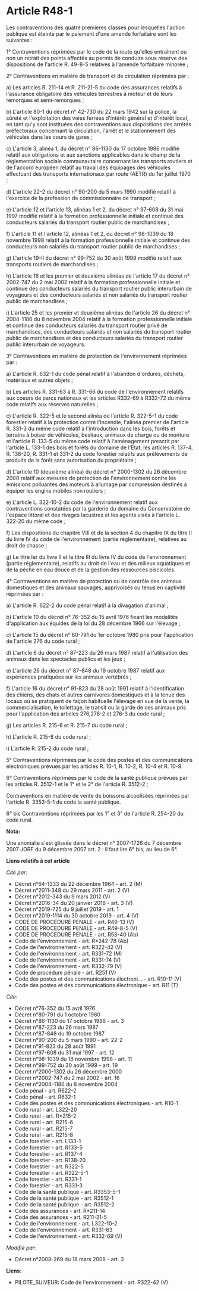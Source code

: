 # Article R48-1

Les contraventions des quatre premières classes pour lesquelles l'action publique est éteinte par le paiement d'une amende
forfaitaire sont les suivantes : 

1° Contraventions réprimées par le code de la route qu'elles entraînent ou non un retrait des points affectés au permis de
conduire sous réserve des dispositions de l'article R. 49-8-5 relatives à l'amende forfaitaire minorée ; 

2° Contraventions en matière de transport et de circulation réprimées par : 

a) Les articles R. 211-14 et R. 211-21-5 du code des assurances relatifs à l'assurance obligatoire des véhicules terrestres à
moteur et de leurs remorques et semi-remorques ; 

b) L'article 80-1 du décret n° 42-730 du 22 mars 1942 sur la police, la sûreté et l'exploitation des voies ferrées d'intérêt
général et d'intérêt local, en tant qu'y sont instituées des contraventions aux dispositions des arrêtés préfectoraux
concernant la circulation, l'arrêt et le stationnement des véhicules dans les cours de gares ; 

c) L'article 3, alinéa 1, du décret n° 86-1130 du 17 octobre 1986 modifié relatif aux obligations et aux sanctions
applicables dans le champ de la réglementation sociale communautaire concernant les transports routiers et de l'accord
européen relatif au travail des équipages des véhicules effectuant des transports internationaux par route (AETR) du 1er
juillet 1970 ; 

d) L'article 22-2 du décret n° 90-200 du 5 mars 1990 modifié relatif à l'exercice de la profession de commissionnaire de
transport ; 

e) L'article 12 et l'article 13, alinéas 1 et 2, du décret n° 97-608 du 31 mai 1997 modifié relatif à la formation
professionnelle initiale et continue des conducteurs salariés du transport routier public de marchandises ; 

f) L'article 11 et l'article 12, alinéas 1 et 2, du décret n° 98-1039 du 18 novembre 1998 relatif à la formation
professionnelle initiale et continue des conducteurs non salariés du transport routier public de marchandises ; 

g) L'article 19-II du décret n° 99-752 du 30 août 1999 modifié relatif aux transports routiers de marchandises ; 

h) L'article 16 et les premier et deuxième alinéas de l'article 17 du décret n° 2002-747 du 2 mai 2002 relatif à la formation
professionnelle initiale et continue des conducteurs salariés du transport routier public interurbain de voyageurs et des
conducteurs salariés et non salariés du transport routier public de marchandises ; 

i) L'article 25 et les premier et deuxième alinéas de l'article 26 du décret n° 2004-1186 du 8 novembre 2004 relatif à la
formation professionnelle initiale et continue des conducteurs salariés du transport routier privé de marchandises, des
conducteurs salariés et non salariés du transport routier public de marchandises et des conducteurs salariés du transport
routier public interurbain de voyageurs. 

3° Contraventions en matière de protection de l'environnement réprimées par : 

a) L'article R. 632-1 du code pénal relatif à l'abandon d'ordures, déchets, matériaux et autres objets ; 

b) Les articles R. 331-63 à R. 331-66 du code de l'environnement relatifs aux coeurs de parcs nationaux et les articles
R332-69 à R332-72 du même code relatifs aux réserves naturelles ; 

c) L'article R. 322-5 et le second alinéa de l'article R. 322-5-1 du code forestier relatif à la protection contre
l'incendie, l'alinéa premier de l'article R. 331-3 du même code relatif à l'introduction dans les bois, forêts et terrains à
boiser de véhicules, bestiaux, animaux de charge ou de monture et l'article R. 133-5 du même code relatif à l'aménagement
prescrit par l'article L. 133-1 des bois et forêts du domaine de l'Etat, les articles R. 137-4, R. 138-20, R. 331-1 et 331-2
du code forestier relatifs aux prélèvements de produits de la forêt sans autorisation du propriétaire ; 

d) L'article 10 (deuxième alinéa) du décret n° 2000-1302 du 26 décembre 2000 relatif aux mesures de protection de
l'environnement contre les émissions polluantes des moteurs à allumage par compression destinés à équiper les engins mobiles
non routiers ; 

e) L'article L. 322-10-2 du code de l'environnement relatif aux contraventions constatées par la garderie du domaine du
Conservatoire de l'espace littoral et des rivages lacustres et les agents visés à l'article L. 322-20 du même code ; 

f) Les dispositions du chapitre VIII et de la section 4 du chapitre IX du titre II du livre IV du code de l'environnement
(partie réglementaire), relatives au droit de chasse ; 

g) Le titre Ier du livre II et le titre III du livre IV du code de l'environnement (partie réglementaire), relatifs au droit
de l'eau et des milieux aquatiques et de la pêche en eau douce et de la gestion des ressources piscicoles. 

4° Contraventions en matière de protection ou de contrôle des animaux domestiques et des animaux sauvages, apprivoisés ou
tenus en captivité réprimées par : 

a) L'article R. 622-2 du code pénal relatif à la divagation d'animal ; 

b) L'article 10 du décret n° 76-352 du 15 avril 1976 fixant les modalités d'application aux équidés de la loi du 28 décembre
1966 sur l'élevage ; 

c) L'article 15 du décret n° 80-791 du 1er octobre 1980 pris pour l'application de l'article 276 du code rural ; 

d) L'article 6 du décret n° 87-223 du 26 mars 1987 relatif à l'utilisation des animaux dans les spectacles publics et les
jeux ; 

e) L'article 26 du décret n° 87-848 du 19 octobre 1987 relatif aux expériences pratiquées sur les animaux vertébrés ; 

f) L'article 16 du décret n° 91-823 du 28 août 1991 relatif à l'identification des chiens, des chats et autres carnivores
domestiques et à la tenue des locaux où se pratiquent de façon habituelle l'élevage en vue de la vente, la commercialisation,
le toilettage, le transit ou la garde de ces animaux pris pour l'application des articles 276,276-2 et 276-3 du code rural ; 

g) Les articles R. 215-6 et R. 215-7 du code rural ; 

h) L'article R. 215-8 du code rural ; 

i) L'article R. 215-2 du code rural ; 

5° Contraventions réprimées par le code des postes et des communications électroniques prévues par les articles R. 10-1, R.
10-2, R. 10-4 et R. 10-9. 

6° Contraventions réprimées par le code de la santé publique prévues par les articles R. 3512-1 et le 1° et le 2° de
l'article R. 3512-2 ; 

Contraventions en matière de vente de boissons alcoolisées réprimées par l'article R. 3353-5-1 du code la santé publique.

6° bis Contraventions réprimées par les 1° et 3° de l'article R. 254-20 du code rural.

**Nota:**

Une anomalie s'est glissée dans le décret n° 2007-1726 du 7 décembre 2007 JORF du 9 décembre 2007 art. 2 : il faut lire 6°
bis, au lieu de 6°.

**Liens relatifs à cet article**

_Cité par_:

  - Décret n°64-1333 du 22 décembre 1964 - art. 2 (M)
  - Décret n°2011-348 du 29 mars 2011 - art. 2 (V)
  - Décret n°2012-343 du 9 mars 2012 (V)
  - Décret n°2016-34 du 20 janvier 2016 - art. 3 (V)
  - Décret n°2019-725 du 9 juillet 2019 - art. 1
  - Décret n°2019-1114 du 30 octobre 2019 - art. 4 (V)
  - CODE DE PROCEDURE PENALE - art. R49-13 (V)
  - CODE DE PROCEDURE PENALE - art. R49-8-5 (V)
  - CODE DE PROCEDURE PENALE - art. R53-40 (Ab)
  - Code de l'environnement - art. R*242-78 (Ab)
  - Code de l'environnement - art. R322-42 (V)
  - Code de l'environnement - art. R331-72 (M)
  - Code de l'environnement - art. R331-74 (V)
  - Code de l'environnement - art. R332-79 (V)
  - Code de procédure pénale - art. R251 (V)
  - Code des postes et des communications électroni... - art. R10-11 (V)
  - Code des postes et des communications électronique - art. R11 (T)

_Cite_:

  - Décret n°76-352 du 15 avril 1976
  - Décret n°80-791 du 1 octobre 1980
  - Décret n°86-1130 du 17 octobre 1986 - art. 3
  - Décret n°87-223 du 26 mars 1987
  - Décret n°87-848 du 19 octobre 1987
  - Décret n°90-200 du 5 mars 1990 - art. 22-2
  - Décret n°91-823 du 28 août 1991
  - Décret n°97-608 du 31 mai 1997 - art. 12
  - Décret n°98-1039 du 18 novembre 1998 - art. 11
  - Décret n°99-752 du 30 août 1999 - art. 19
  - Décret n°2000-1302 du 26 décembre 2000
  - Décret n°2002-747 du 2 mai 2002 - art. 16
  - Décret n°2004-1186 du 8 novembre 2004
  - Code pénal - art. R622-2
  - Code pénal - art. R632-1
  - Code des postes et des communications électroniques - art. R10-1
  - Code rural - art. L322-20
  - Code rural - art. R*215-2
  - Code rural - art. R215-6
  - Code rural - art. R215-7
  - Code rural - art. R215-8
  - Code forestier - art. L133-1
  - Code forestier - art. R133-5
  - Code forestier - art. R137-4
  - Code forestier - art. R138-20
  - Code forestier - art. R322-5
  - Code forestier - art. R322-5-1
  - Code forestier - art. R331-1
  - Code forestier - art. R331-3
  - Code de la santé publique - art. R3353-5-1
  - Code de la santé publique - art. R3512-1
  - Code de la santé publique - art. R3512-2
  - Code des assurances - art. R*211-14
  - Code des assurances - art. R211-21-5
  - Code de l'environnement - art. L322-10-2
  - Code de l'environnement - art. R331-63
  - Code de l'environnement - art. R332-69 (V)

_Modifié par_:

  - Décret n°2008-269 du 18 mars 2008 - art. 3

**Liens**:

  - PILOTE_SUIVEUR: Code de l'environnement - art. R322-42 (V)
